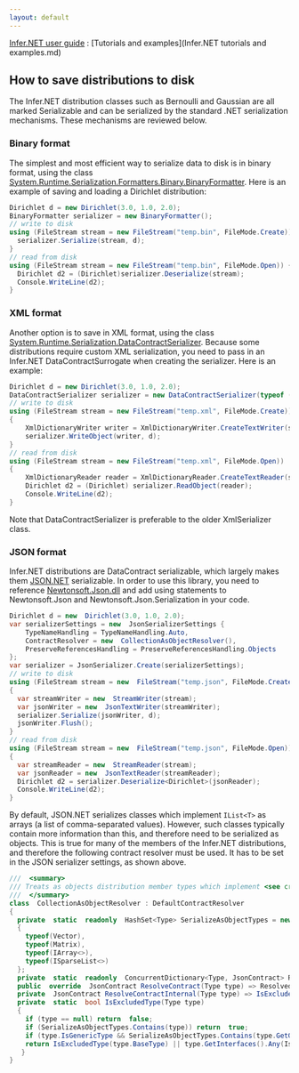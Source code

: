 ```yaml
---
layout: default 
--- 
```

[Infer.NET user guide](index.md) : [Tutorials and examples](Infer.NET tutorials and examples.md)

## How to save distributions to disk

The Infer.NET distribution classes such as Bernoulli and Gaussian are all marked Serializable and can be serialized by the standard .NET serialization mechanisms. These mechanisms are reviewed below.

### Binary format

The simplest and most efficient way to serialize data to disk is in binary format, using the class [System.Runtime.Serialization.Formatters.Binary.BinaryFormatter](https://docs.microsoft.com/en-us/dotnet/api/system.runtime.serialization.formatters.binary.binaryformatter?view=netframework-4.7.2). Here is an example of saving and loading a Dirichlet distribution:
```csharp
Dirichlet d = new Dirichlet(3.0, 1.0, 2.0);  
BinaryFormatter serializer = new BinaryFormatter();  
// write to disk  
using (FileStream stream = new FileStream("temp.bin", FileMode.Create)) {     
  serializer.Serialize(stream, d);  
}  
// read from disk  
using (FileStream stream = new FileStream("temp.bin", FileMode.Open)) {
  Dirichlet d2 = (Dirichlet)serializer.Deserialize(stream);
  Console.WriteLine(d2);
}
```
### XML format

Another option is to save in XML format, using the class [System.Runtime.Serialization.DataContractSerializer](https://docs.microsoft.com/ru-ru/dotnet/api/system.runtime.serialization.datacontractserializer?view=netframework-4.7.2). Because some distributions require custom XML serialization, you need to pass in an Infer.NET DataContractSurrogate when creating the serializer. Here is an example:  
```csharp
Dirichlet d = new Dirichlet(3.0, 1.0, 2.0);  
DataContractSerializer serializer = new DataContractSerializer(typeof (Dirichlet), new DataContractSerializerSettings { DataContractResolver = new InferDataContractResolver() });  
// write to disk  
using (FileStream stream = new FileStream("temp.xml", FileMode.Create))  
{  
    XmlDictionaryWriter writer = XmlDictionaryWriter.CreateTextWriter(stream);  
    serializer.WriteObject(writer, d);  
}  
// read from disk  
using (FileStream stream = new FileStream("temp.xml", FileMode.Open))  
{  
    XmlDictionaryReader reader = XmlDictionaryReader.CreateTextReader(stream, new XmlDictionaryReaderQuotas());  
    Dirichlet d2 = (Dirichlet) serializer.ReadObject(reader);  
    Console.WriteLine(d2);
}
```

Note that DataContractSerializer is preferable to the older XmlSerializer class.

### JSON format

Infer.NET distributions are DataContract serializable, which largely makes them [JSON.NET](https://www.newtonsoft.com/json/help/html/SerializingJSON.htm) serializable. In order to use this library, you need to reference [Newtonsoft.Json.dll](https://www.newtonsoft.com/json) and add using statements to Newtonsoft.Json and Newtonsoft.Json.Serialization in your code.
```csharp
Dirichlet d = new  Dirichlet(3.0, 1.0, 2.0);  
var serializerSettings = new  JsonSerializerSettings {  
    TypeNameHandling = TypeNameHandling.Auto,  
    ContractResolver = new  CollectionAsObjectResolver(),  
    PreserveReferencesHandling = PreserveReferencesHandling.Objects  
};  
var serializer = JsonSerializer.Create(serializerSettings);  
// write to disk  
using (FileStream stream = new  FileStream("temp.json", FileMode.Create))  
{
  var streamWriter = new  StreamWriter(stream);
  var jsonWriter = new  JsonTextWriter(streamWriter);  
  serializer.Serialize(jsonWriter, d);  
  jsonWriter.Flush();  
}  
// read from disk  
using (FileStream stream = new  FileStream("temp.json", FileMode.Open))  
{
  var streamReader = new  StreamReader(stream);
  var jsonReader = new  JsonTextReader(streamReader);
  Dirichlet d2 = serializer.Deserialize<Dirichlet>(jsonReader);  
  Console.WriteLine(d2);  
}
```
By default, JSON.NET serializes classes which implement `IList<T>` as arrays (a list of comma-separated values). However, such classes typically contain more information than this, and therefore need to be serialized as objects. This is true for many of the members of the Infer.NET distributions, and therefore the following contract resolver must be used. It has to be set in the JSON serializer settings, as shown above.
```csharp
///  <summary>  
/// Treats as objects distribution member types which implement <see cref="IList{T}"/>. 
///  </summary>  
class  CollectionAsObjectResolver : DefaultContractResolver  
{  
  private  static  readonly  HashSet<Type> SerializeAsObjectTypes = new  HashSet<Type>
  {  
    typeof(Vector),
    typeof(Matrix),
    typeof(IArray<>),
    typeof(ISparseList<>)  
  };
  private  static  readonly  ConcurrentDictionary<Type, JsonContract> ResolvedContracts = new  ConcurrentDictionary<Type, JsonContract>();  
  public  override  JsonContract ResolveContract(Type type) => ResolvedContracts.GetOrAdd(type, this.ResolveContractInternal);  
  private  JsonContract ResolveContractInternal(Type type) => IsExcludedType(type)? this.CreateObjectContract(type): this.CreateContract(type);  
  private  static  bool IsExcludedType(Type type)
  {
    if (type == null) return  false;
    if (SerializeAsObjectTypes.Contains(type)) return  true;
    if (type.IsGenericType && SerializeAsObjectTypes.Contains(type.GetGenericTypeDefinition())) return  true;
    return IsExcludedType(type.BaseType) || type.GetInterfaces().Any(IsExcludedType);  
   }
}
```
